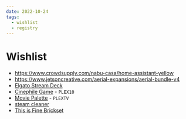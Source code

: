 ```yaml
---
date: 2022-10-24
tags:
  - wishlist
  - registry
---
```


# Wishlist

- https://www.crowdsupply.com/nabu-casa/home-assistant-yellow
- https://www.jetsoncreative.com/aerial-expansions/aerial-bundle-v4
- [Elgato Stream Deck](https://www.elgato.com/en/stream-deck-mk2)
- [Cinephile Game](https://www.cinephilegame.com/shop/cinephile-super-deluxe) - `PLEX10`
- [Movie Palette](https://moviepalette.com/products/the-grand-budapest-hotel-2014?variant=43514598392061) - `PLEXTV`
- [steam cleaner](https://www.amazon.de/-/en/dp/B01KZ0X4LG/)
- [This is Fine Brickset](https://www.mocpixel.com/products/61-403pcs-dog-this-is-fine-moc-building-block-bricks)